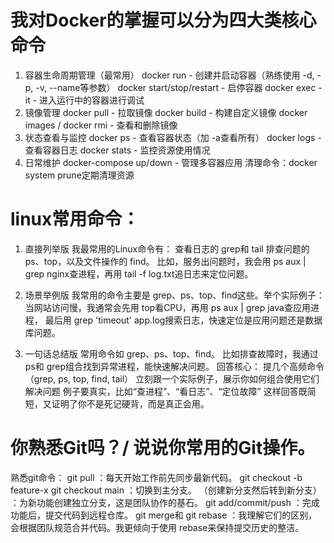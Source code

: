 # 我对Docker的掌握可以分为四大类核心命令
1. 容器生命周期管理（最常用）
   docker run - 创建并启动容器（熟练使用 -d, -p, -v, --name等参数）
   docker start/stop/restart - 启停容器
   docker exec -it - 进入运行中的容器进行调试
2. 镜像管理
   docker pull - 拉取镜像
   docker build - 构建自定义镜像
   docker images / docker rmi - 查看和删除镜像
3. 状态查看与监控
   docker ps - 查看容器状态（加 -a查看所有）
   docker logs - 查看容器日志
   docker stats - 监控资源使用情况
4. 日常维护
   docker-compose up/down - 管理多容器应用
   清理命令：docker system prune定期清理资源


# linux常用命令：

1. 直接列举版
我最常用的Linux命令有：
      查看日志的 grep和 tail
      排查问题的 ps、top，以及文件操作的 find。
      比如，服务出问题时，我会用 ps aux | grep nginx查进程，再用 tail -f log.txt追日志来定位问题。

2. 场景举例版
我常用的命令主要是 grep、ps、top、find这些。举个实际例子：
      当网站访问慢，我通常会先用 top看CPU，再用 ps aux | grep java查应用进程，
      最后用 grep 'timeout' app.log搜索日志，快速定位是应用问题还是数据库问题。


3. 一句话总结版
常用命令如 grep、ps、top、find。
      比如排查故障时，我通过 ps和 grep组合找到异常进程，能快速解决问题。
   回答核心：
      提几个高频命令（grep, ps, top, find, tail）
      立刻跟一个实际例子，展示你如何组合使用它们解决问题
      例子要真实，比如“查进程”、“看日志”、“定位故障”
      这样回答既简短，又证明了你不是死记硬背，而是真正会用。


# 你熟悉Git吗？/ 说说你常用的Git操作。
熟悉git命令：
git pull                ：每天开始工作前先同步最新代码。
git checkout -b feature-x
    git checkout main ：切换到主分支。
（创建新分支然后转到新分支）        ：为新功能创建独立分支，这是团队协作的基石。
git add/commit/push     ：完成功能后，提交代码到远程仓库。
git merge和 git rebase   ：我理解它们的区别，会根据团队规范合并代码。我更倾向于使用 rebase来保持提交历史的整洁。






























